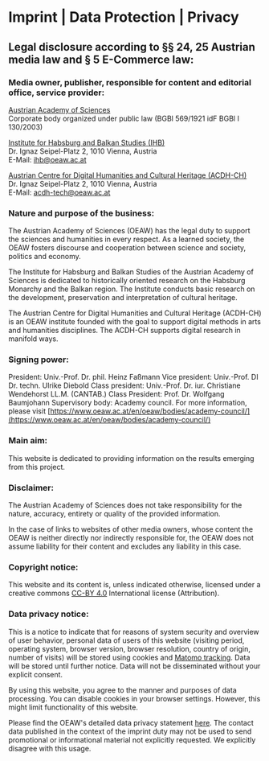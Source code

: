 # Imprint | Data Protection | Privacy

## Legal disclosure according to §§ 24, 25 Austrian media law and § 5 E-Commerce law:

### Media owner, publisher, responsible for content and editorial office, service provider:

[Austrian Academy of Sciences](https://www.oeaw.ac.at/en/) \
Corporate body organized under public law (BGBl 569/1921 idF BGBl I 130/2003)

[Institute for Habsburg and Balkan Studies (IHB)](https://www.oeaw.ac.at/ihb/) \
Dr. Ignaz Seipel-Platz 2, 1010 Vienna, Austria \
E-Mail: [ihb@oeaw.ac.at](mailto:ihb@oeaw.ac.at)

[Austrian Centre for Digital Humanities and Cultural Heritage (ACDH-CH)](https://www.oeaw.ac.at/acdh)
\
Dr. Ignaz Seipel-Platz 2, 1010 Vienna, Austria \
E-Mail: [acdh-tech@oeaw.ac.at](mailto:acdh-tech@oeaw.ac.at)

### Nature and purpose of the business:

The Austrian Academy of Sciences (OEAW) has the legal duty to support the sciences and humanities in
every respect. As a learned society, the OEAW fosters discourse and cooperation between science and
society, politics and economy.

The Institute for Habsburg and Balkan Studies of the Austrian Academy of Sciences is dedicated to
historically oriented research on the Habsburg Monarchy and the Balkan region. The Institute
conducts basic research on the development, preservation and interpretation of cultural heritage.

The Austrian Centre for Digital Humanities and Cultural Heritage (ACDH-CH) is an OEAW institute
founded with the goal to support digital methods in arts and humanities disciplines. The ACDH-CH
supports digital research in manifold ways.

### Signing power:

President: Univ.-Prof. Dr. phil. Heinz Faßmann Vice president: Univ.-Prof. DI Dr. techn. Ulrike
Diebold Class president: Univ.-Prof. Dr. iur. Christiane Wendehorst LL.M. (CANTAB.) Class President:
Prof. Dr. Wolfgang Baumjohann Supervisory body: Academy council. For more information, please visit
[https://www.oeaw.ac.at/en/oeaw/bodies/academy-council/](https://www.oeaw.ac.at/en/oeaw/bodies/academy-council/)

### Main aim:

This website is dedicated to providing information on the results emerging from this project.

### Disclaimer:

The Austrian Academy of Sciences does not take responsibility for the nature, accuracy, entirety or
quality of the provided information.

In the case of links to websites of other media owners, whose content the OEAW is neither directly
nor indirectly responsible for, the OEAW does not assume liability for their content and excludes
any liability in this case.

### Copyright notice:

This website and its content is, unless indicated otherwise, licensed under a creative commons
[CC-BY 4.0](http://creativecommons.org/licenses/by/4.0/) International license (Attribution).

### Data privacy notice:

This is a notice to indicate that for reasons of system security and overview of user behavior,
personal data of users of this website (visiting period, operating system, browser version, browser
resolution, country of origin, number of visits) will be stored using cookies and
[Matomo tracking](https://matomo.org/). Data will be stored until further notice. Data will not be
disseminated without your explicit consent.

By using this website, you agree to the manner and purposes of data processing. You can disable
cookies in your browser settings. However, this might limit functionality of this website.

Please find the OEAW's detailed data privacy statement
[here](https://www.oeaw.ac.at/en/oeaw/data-protection/). The contact data published in the context
of the imprint duty may not be used to send promotional or informational material not explicitly
requested. We explicitly disagree with this usage.
